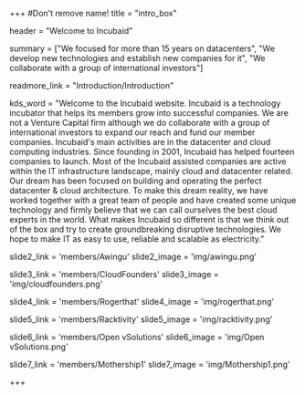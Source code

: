 +++
#Don't remove name!
title = "intro_box"

header = "Welcome to Incubaid"

summary = ["We focused for more than 15 years on datacenters", "We develop new technologies and establish new companies for it", "We collaborate with a group of international investors"]

readmore_link = "Introduction/Introduction"

kds_word = "Welcome to the Incubaid website. Incubaid is a technology incubator that helps its members grow into successful companies. We are not a Venture Capital firm although we do collaborate with a group of international investors to expand our reach and fund our member companies. Incubaid's main activities are in the datacenter and cloud computing industries. Since founding in 2001, Incubaid has helped fourteen companies to launch. Most of the Incubaid assisted companies are active within the IT infrastructure landscape, mainly cloud and datacenter related. Our dream has been focused on building and operating the perfect datacenter & cloud architecture. To make this dream reality, we have worked together with a great team of people and have created some unique technology and firmly believe that we can call ourselves the best cloud experts in the world. What makes Incubaid so different is that we think out of the box and try to create groundbreaking disruptive technologies. We hope to make IT as easy to use, reliable and scalable as electricity."



slide2_link = 'members/Awingu'
slide2_image = 'img/awingu.png'

slide3_link = 'members/CloudFounders'
slide3_image = 'img/cloudfounders.png'

slide4_link = 'members/Rogerthat'
slide4_image = 'img/rogerthat.png'

slide5_link = 'members/Racktivity'
slide5_image = 'img/racktivity.png'

slide6_link = 'members/Open vSolutions'
slide6_image = 'img/Open vSolutions.png'

slide7_link = 'members/Mothership1'
slide7_image = 'img/Mothership1.png'

+++
